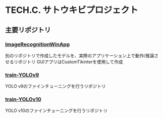 # TECH.C. サトウキビプロジェクト

<!--
TODO: ここに記述していくもの
- プロジェクトの概要
- どのリポジトリが、どんな役割を持っている
- CONTRIBUTING.mdへのリンク
- HuggingFaceへのリンク
-->

## 主要リポジトリ

### [ImageRecognitionWinApp](https://github.com/TechC-SugarCane/ImageRecognitionWinApp)

別のリポジトリで作成したモデルを、実際のアプリケーション上で動作/推論させるリポジトリ
GUIアプリはCustomTikinterを使用して作成

### [train-YOLOv9](https://github.com/TechC-SugarCane/train-YOLOv9)

YOLO v9のファインチューニングを行うリポジトリ

### [train-YOLOv10](https://github.com/TechC-SugarCane/train-YOLOv10)

YOLO v10のファインチューニングを行うリポジトリ
